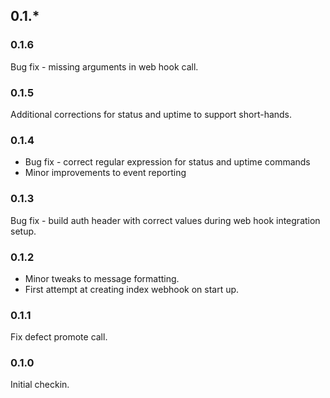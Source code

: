 ## 0.1.*

### 0.1.6
Bug fix - missing arguments in web hook call.

### 0.1.5
Additional corrections for status and uptime to support short-hands.

### 0.1.4
 * Bug fix - correct regular expression for status and uptime commands
 * Minor improvements to event reporting

### 0.1.3
Bug fix - build auth header with correct values during web hook integration setup.

### 0.1.2
 * Minor tweaks to message formatting.
 * First attempt at creating index webhook on start up.

### 0.1.1
Fix defect promote call.

### 0.1.0
Initial checkin.
